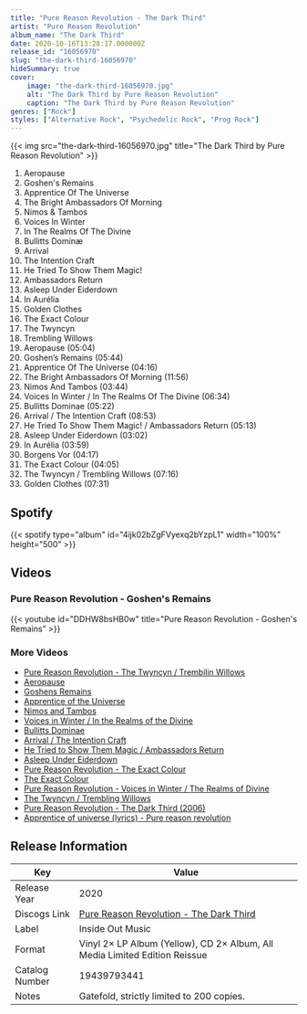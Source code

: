 ```yaml
---
title: "Pure Reason Revolution - The Dark Third"
artist: "Pure Reason Revolution"
album_name: "The Dark Third"
date: 2020-10-16T13:28:17.000000Z
release_id: "16056970"
slug: "the-dark-third-16056970"
hideSummary: true
cover:
    image: "the-dark-third-16056970.jpg"
    alt: "The Dark Third by Pure Reason Revolution"
    caption: "The Dark Third by Pure Reason Revolution"
genres: ["Rock"]
styles: ["Alternative Rock", "Psychedelic Rock", "Prog Rock"]
---
```


{{< img src="the-dark-third-16056970.jpg" title="The Dark Third by Pure Reason Revolution" >}}

<!-- section break -->

1. Aeropause
2. Goshen's Remains
3. Apprentice Of The Universe
4. The Bright Ambassadors Of Morning
5. Nimos & Tambos
6. Voices In Winter
7. In The Realms Of The Divine
8. Bullitts Dominæ
9. Arrival
10. The Intention Craft
11. He Tried To Show Them Magic!
12. Ambassadors Return
13. Asleep Under Eiderdown
14. In Aurélia
15. Golden Clothes
16. The Exact Colour
17. The Twyncyn
18. Trembling Willows
19. Aeropause (05:04)
20. Goshen’s Remains (05:44)
21. Apprentice Of The Universe (04:16)
22. The Bright Ambassadors Of Morning (11:56)
23. Nimos And Tambos (03:44)
24. Voices In Winter / In The Realms Of The Divine (06:34)
25. Bullitts Dominae (05:22)
26. Arrival / The Intention Craft (08:53)
27. He Tried To Show Them Magic! / Ambassadors Return (05:13)
28. Asleep Under Eiderdown (03:02)
29. In Aurélia (03:59)
30. Borgens Vor (04:17)
31. The Exact Colour (04:05)
32. The Twyncyn / Trembling Willows (07:16)
33. Golden Clothes (07:31)

<!-- section break -->


## Spotify
{{< spotify type="album" id="4ijk02bZgFVyexq2bYzpL1" width="100%" height="500" >}}



## Videos
### Pure Reason Revolution - Goshen's Remains
{{< youtube id="DDHW8bsHB0w" title="Pure Reason Revolution - Goshen's Remains" >}}<br>

### More Videos

- [Pure Reason Revolution - The Twyncyn / Trembilin Willows](https://www.youtube.com/watch?v=wwwIiyFmoxM)
- [Aeropause](https://www.youtube.com/watch?v=r6b7lVJSKQY)
- [Goshens Remains](https://www.youtube.com/watch?v=lyE82wgOkVY)
- [Apprentice of the Universe](https://www.youtube.com/watch?v=qbTSSD-nZZE)
- [Nimos and Tambos](https://www.youtube.com/watch?v=dEcQhIlPb1Y)
- [Voices in Winter / In the Realms of the Divine](https://www.youtube.com/watch?v=1_R96xcQKrw)
- [Bullitts Dominae](https://www.youtube.com/watch?v=X3-VtVsXcdE)
- [Arrival / The Intention Craft](https://www.youtube.com/watch?v=aZcO_EAqoj0)
- [He Tried to Show Them Magic / Ambassadors Return](https://www.youtube.com/watch?v=WD3aCXr2VVg)
- [Asleep Under Eiderdown](https://www.youtube.com/watch?v=tZzWfMcUHPQ)
- [Pure Reason Revolution - The Exact Colour](https://www.youtube.com/watch?v=TPWwd8AARjE)
- [The Exact Colour](https://www.youtube.com/watch?v=cerFbpn__sc)
- [Pure Reason Revolution - Voices in Winter / The Realms of Divine](https://www.youtube.com/watch?v=KKx0yODlwJs)
- [The Twyncyn / Trembling Willows](https://www.youtube.com/watch?v=kDXbZhTToxo)
- [Pure Reason Revolution - The Dark Third (2006)](https://www.youtube.com/watch?v=B-eVqbjwnHk)
- [Apprentice of universe (lyrics) - Pure reason revolution](https://www.youtube.com/watch?v=zwQXwWumtxI)


## Release Information
|  Key           | Value                                                |
| ---------------| ---------------------------------------------------- |
| Release Year   | 2020                                   |
| Discogs Link   | [Pure Reason Revolution - The Dark Third](https://www.discogs.com/release/16056970-Pure-Reason-Revolution-The-Dark-Third) |
| Label          | Inside Out Music |
| Format         | Vinyl 2× LP Album (Yellow), CD 2× Album, All Media Limited Edition Reissue |
| Catalog Number | 19439793441 |
| Notes | Gatefold, strictly limited to 200 copies. |